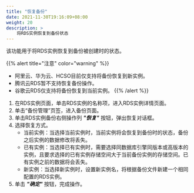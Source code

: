 ```yaml
---
title: "恢复备份"
date: 2021-11-30T19:16:09+08:00
weight: 20
description: >
    将RDS实例恢复到备份状态
---
```


该功能用于将RDS实例恢复到备份被创建时的状态。

{{% alert title="注意" color="warning" %}}
- 阿里云、华为云、HCSO目前仅支持将备份恢复到新实例。
- 腾讯云RDS暂不支持恢复备份操作。
- 谷歌云RDS仅支持将备份恢复到当前实例。
{{% /alert %}}

1. 在RDS实例页面，单击RDS实例的名称项，进入RDS实例详情页面。
2. 单击“备份管理”页签，进入备份页面。
2. 单击RDS实例备份右侧操作列 **_"恢复"_** 按钮，弹出恢复对话框。
3. 选择恢复方式。
    - 当前实例：当选择当前实例时，当前实例将会恢复到备份时的状态，备份之后实例的数据修改将丢失。
    - 已有实例：当选择已有实例时，需要选择同数据库引擎同版本或高版本的实例，且要求选择的已有实例存储空间大于当前备份实例的存储空间。已有实例之前的数据将会丢失。
    - 新实例：当选择新实例时，设置新实例名，将根据备份文件新建一个相同配置的RDS实例。
4. 单击 **_"确定"_** 按钮，完成操作。